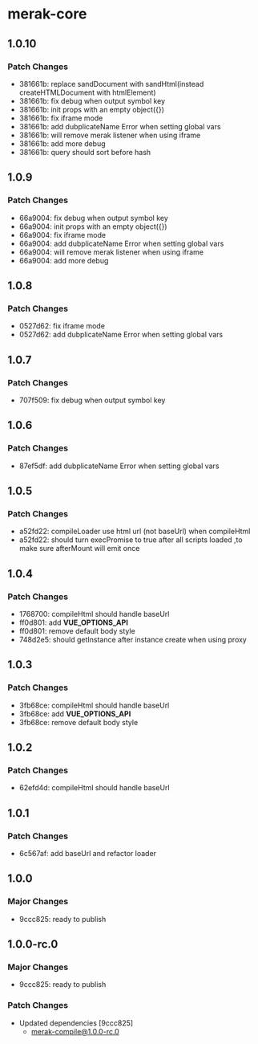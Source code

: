 # merak-core

## 1.0.10

### Patch Changes

- 381661b: replace sandDocument with sandHtml(instead createHTMLDocument with htmlElement)
- 381661b: fix debug when output symbol key
- 381661b: init props with an empty object({})
- 381661b: fix iframe mode
- 381661b: add dubplicateName Error when setting global vars
- 381661b: will remove merak listener when using iframe
- 381661b: add more debug
- 381661b: query should sort before hash

## 1.0.9

### Patch Changes

- 66a9004: fix debug when output symbol key
- 66a9004: init props with an empty object({})
- 66a9004: fix iframe mode
- 66a9004: add dubplicateName Error when setting global vars
- 66a9004: will remove merak listener when using iframe
- 66a9004: add more debug

## 1.0.8

### Patch Changes

- 0527d62: fix iframe mode
- 0527d62: add dubplicateName Error when setting global vars

## 1.0.7

### Patch Changes

- 707f509: fix debug when output symbol key

## 1.0.6

### Patch Changes

- 87ef5df: add dubplicateName Error when setting global vars

## 1.0.5

### Patch Changes

- a52fd22: compileLoader use html url (not baseUrl) when compileHtml
- a52fd22: should turn execPromise to true after all scripts loaded ,to make sure afterMount will emit once

## 1.0.4

### Patch Changes

- 1768700: compileHtml should handle baseUrl
- ff0d801: add **VUE_OPTIONS_API**
- ff0d801: remove default body style
- 748d2e5: should getInstance after instance create when using proxy

## 1.0.3

### Patch Changes

- 3fb68ce: compileHtml should handle baseUrl
- 3fb68ce: add **VUE_OPTIONS_API**
- 3fb68ce: remove default body style

## 1.0.2

### Patch Changes

- 62efd4d: compileHtml should handle baseUrl

## 1.0.1

### Patch Changes

- 6c567af: add baseUrl and refactor loader

## 1.0.0

### Major Changes

- 9ccc825: ready to publish

## 1.0.0-rc.0

### Major Changes

- 9ccc825: ready to publish

### Patch Changes

- Updated dependencies [9ccc825]
  - merak-compile@1.0.0-rc.0

